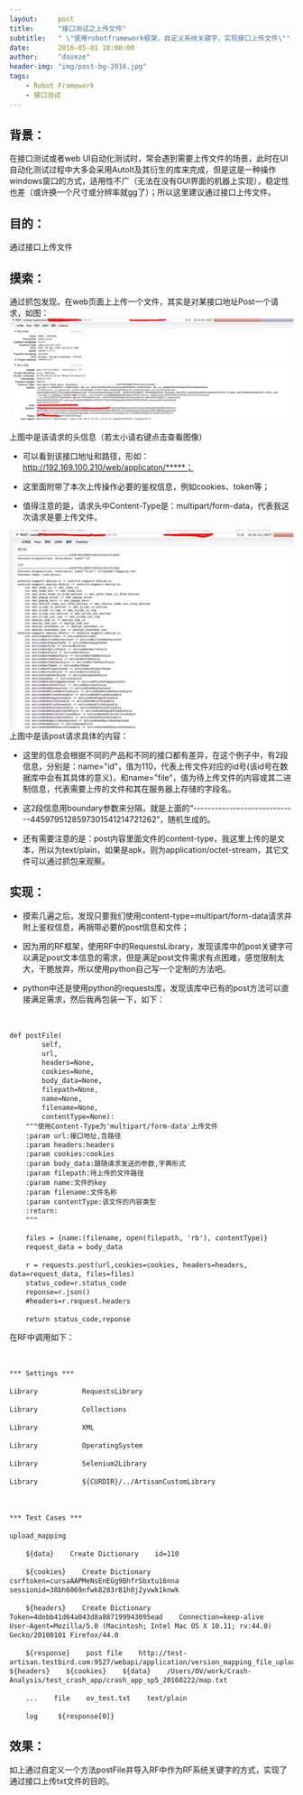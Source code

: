 ```yaml
---
layout:     post
title:      "接口测试之上传文件"
subtitle:   " \"使用robotframework框架，自定义系统关键字，实现接口上传文件\""
date:       2016-05-01 18:00:00
author:     "daveze"
header-img: "img/post-bg-2016.jpg"
tags:
    - Robot Framework
    - 接口测试
---
```



## 背景：

在接口测试或者web UI自动化测试时，常会遇到需要上传文件的场景，此时在UI自动化测试过程中大多会采用AutoIt及其衍生的库来完成，但是这是一种操作windows窗口的方式，适用性不广（无法在没有GUI界面的机器上实现），稳定性也差（或许换一个尺寸或分辨率就gg了）；所以这里建议通过接口上传文件。



## 目的：

通过接口上传文件



## 摸索：

通过抓包发现，在web页面上上传一个文件，其实是对某接口地址Post一个请求，如图：
<img class="shadow" src="/img/in-post/接口测试/接口测试之上传文件/请求头信息.png" />


上图中是该请求的头信息（若太小请右键点击查看图像）

- 可以看到该接口地址和路径，形如：http://192.169.100.210/web/applicaton/*****；

- 这里面附带了本次上传操作必要的鉴权信息，例如cookies、token等；

- 值得注意的是，请求头中Content-Type是：multipart/form-data，代表我这次请求是要上传文件。



<img class="shadow" src="/img/in-post/接口测试/接口测试之上传文件/post内容信息.png" />
上图中是该post请求具体的内容：

- 这里的信息会根据不同的产品和不同的接口都有差异，在这个例子中，有2段信息，分别是：name="id"，值为110，代表上传文件对应的id号(该id号在数据库中会有其具体的意义)，和name="file"，值为待上传文件的内容或其二进制信息，代表需要上传的文件和其在服务器上存储的字段名。

- 这2段信息用boundary参数来分隔，就是上面的“-----------------------------4459795128597301541214721262”，随机生成的。

- 还有需要注意的是：post内容里面文件的content-type，我这里上传的是文本，所以为text/plain，如果是apk，则为application/octet-stream，其它文件可以通过抓包来观察。



## 实现：

- 摸索几遍之后，发现只要我们使用content-type=multipart/form-data请求并附上鉴权信息，再捎带必要的post信息和文件；

- 因为用的RF框架，使用RF中的RequestsLibrary，发现该库中的post关键字可以满足post文本信息的需求，但是满足post文件需求有点困难，感觉限制太大，干脆放弃，所以使用python自己写一个定制的方法吧。

- python中还是使用python的requests库，发现该库中已有的post方法可以直接满足需求，然后我再包装一下，如下：

```


def postFile(
        self,
        url,
        headers=None,
        cookies=None,
        body_data=None,
        filepath=None,
        name=None,
        filename=None,
        contentType=None):
    """使用Content-Type为'multipart/form-data'上传文件
    :param url:接口地址,含路径
    :param headers:headers
    :param cookies:cookies
    :param body_data:跟随请求发送的参数,字典形式
    :param filepath:待上传的文件路径
    :param name:文件的key
    :param filename:文件名称
    :param contentType:该文件的内容类型
    :return:
    """

    files = {name:(filename, open(filepath, 'rb'), contentType)}
    request_data = body_data

    r = requests.post(url,cookies=cookies, headers=headers, data=request_data, files=files)
    status_code=r.status_code
    reponse=r.json()
    #headers=r.request.headers

    return status_code,reponse
```

在RF中调用如下：

```


*** Settings ***

Library           RequestsLibrary

Library           Collections

Library           XML

Library           OperatingSystem

Library           Selenium2Library

Library           ${CURDIR}/../ArtisanCustomLibrary



*** Test Cases ***

upload_mapping

    ${data}    Create Dictionary    id=110

    ${cookies}    Create Dictionary    csrftoken=cursaAAPMeNsEnEGg9BhfrSbxtu16nna    sessionid=38bh6069nfwk8283r81h0j2yvwk1knwk

    ${headers}    Create Dictionary    Token=4debb41d64a043d8a887199943095ead    Connection=keep-alive    User-Agent=Mozilla/5.0 (Macintosh; Intel Mac OS X 10.11; rv:44.0) Gecko/20100101 Firefox/44.0

    ${response}    post file    http://test-artisan.testbird.com:9527/webapi/application/version_mapping_file_upload/    ${headers}    ${cookies}    ${data}    /Users/OV/work/Crash-Analysis/test_crash_app/crash_app_sp5_20160222/map.txt

    ...    file    ov_test.txt    text/plain

    log     ${response[0]}

```

## 效果：

如上通过自定义一个方法postFile并导入RF中作为RF系统关键字的方式，实现了通过接口上传txt文件的目的。


    
